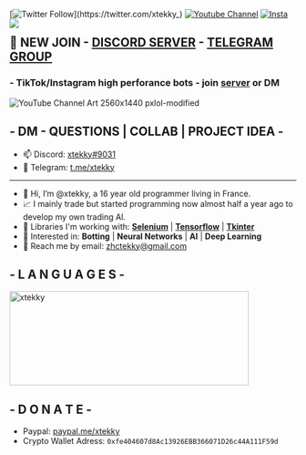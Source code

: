 [![Twitter Follow](https://img.shields.io/twitter/follow/_R1bang_.svg?style=social&label=xtekky_)](https://twitter.com/xtekky_)                                           [![Youtube Channel](https://img.shields.io/youtube/channel/subscribers/UCVCxigi4I9fTuIxTlM9amtA?style=social)](https://www.youtube.com/channel/UC6JZx44gSD6-X_8xZoTMXUg)
[![Insta](https://img.shields.io/twitter/follow/lol_Cris?label=Instagram&logo=instagram&logoColor=red&style=social)](https://instagram.com/xtekky)
<img src="https://komarev.com/ghpvc/?username=xtekky&color=yellow&style=flat-square" align="left" />
## 🔔 NEW JOIN - [DISCORD SERVER](https://discord.gg/m6wdhpMV5A) - [TELEGRAM GROUP](https://t.me/onlpx)
 ### - TikTok/Instagram high perforance bots - join [server](https://discord.gg/m6wdhpMV5A) or DM
![YouTube Channel Art 2560x1440 pxlol-modified](https://user-images.githubusercontent.com/98614666/158362378-ae02ba6b-190b-41e3-ba13-00e19c892904.png)
## - DM - QUESTIONS | COLLAB | PROJECT IDEA -
- 📫 Discord: [xtekky#9031](https://discord.gg/m6wdhpMV5A)
- 📲 Telegram: [t.me/xtekky](https://t.me/xtekky)
----
- 👋 Hi, I’m @xtekky, a 16 year old programmer living in France.
- 📈 I mainly trade but started programming now almost half a year ago to develop my own trading AI.
- 🌱 Libraries I'm working with:  [**Selenium**](https://www.selenium.dev/) | [**Tensorflow**](https://www.tensorflow.org/) | [**Tkinter**](https://docs.python.org/3/library/tkinter.html)
- 👀 Interested in:  **Botting** | **Neural Networks** | **AI** | **Deep Learning**
- 📧 Reach me by email: zhctekky@gmail.com

## - L A N G U A G E S -
<p align="left">
    <img src="https://github-readme-stats.vercel.app/api/top-langs/?username=xtekky&&langs_count=8&layout=compact&theme=dark" alt="xtekky" height="165" width="420"/>

## - D O N A T E -
- Paypal: [paypal.me/xtekky](https://www.paypal.com/paypalme/xtekky)
- Crypto Wallet Adress: `0xfe404607d8Ac13926EBB366071D26c44A111F59d`

